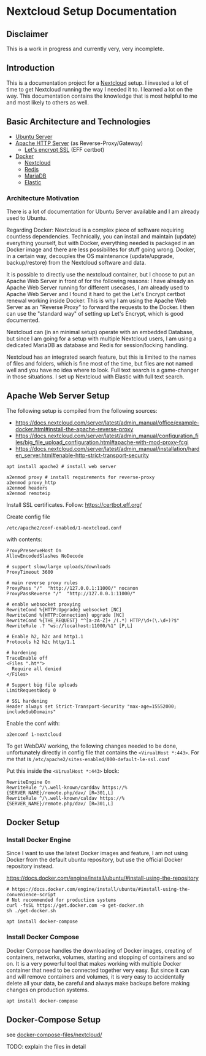 # Nextcloud Setup Documentation

## Disclaimer

This is a work in progress and currently very, very incomplete.


## Introduction

This is a documentation project for a [Nextcloud](https://nextcloud.com) setup. I invested a lot of time to get Nextcloud running the way I needed it to. I learned a lot on the way. This documentation contains the knowledge that is most helpful to me and most likely to others as well.


## Basic Architecture and Technologies

* [Ubuntu Server](https://ubuntu.com/download/server)
* [Apache HTTP Server](https://httpd.apache.org/) (as Reverse-Proxy/Gateway)
  * [Let's encrypt SSL](https://certbot.eff.org/instructions) (EFF certbot)
* [Docker](https://www.docker.com/get-started/)
  * [Nextcloud](https://hub.docker.com/_/nextcloud/)
  * [Redis](https://hub.docker.com/_/redis)
  * [MariaDB](https://hub.docker.com/_/mariadb)
  * [Elastic](https://hub.docker.com/_/elasticsearch)


### Architecture Motivation

There is a lot of documentation for Ubuntu Server available and I am already used to Ubuntu.

Regarding Docker: Nextcloud is a complex piece of software requiring countless dependencies. Technically, you can install and maintain (update) everything yourself, but with Docker, everything needed is packaged in an Docker image and there are less possibilites for stuff going wrong. Docker, in a certain way, decouples the OS maintenance (update/upgrade, backup/restore) from the Nextcloud software and data.

It is possible to directly use the nextcloud container, but I choose to put an Apache Web Server in front of for the following reasons: I have already an Apache Web Server running for different usecases, I am already used to Apache Web Server and I found it hard to get the Let's Encrypt certbot renewal working inside Docker. This is why I am using the Apache Web Server as an "Reverse Proxy" to forward the requests to the Docker. I then can use the "standard way" of setting up Let's Encrypt, which is good documented.

Nextcloud can (in an minimal setup) operate with an embedded Database, but since I am going for a setup with multiple Nextcloud users, I am using a dedicated MariaDB as database and Redis for session/locking handling.

Nextcloud has an integrated search feature, but this is limited to the names of files and folders, which is fine most of the time, but files are not named well and you have no idea where to look. Full text search is a game-changer in those situations. I set up Nextcloud with Elastic with full text search.


## Apache Web Server Setup

The following setup is compiled from the following sources:
 * https://docs.nextcloud.com/server/latest/admin_manual/office/example-docker.html#install-the-apache-reverse-proxy
 * https://docs.nextcloud.com/server/latest/admin_manual/configuration_files/big_file_upload_configuration.html#apache-with-mod-proxy-fcgi
 * https://docs.nextcloud.com/server/latest/admin_manual/installation/harden_server.html#enable-http-strict-transport-security


```
apt install apache2 # install web server

a2enmod proxy # install requirements for reverse-proxy
a2enmod proxy_http
a2enmod headers
a2enmod remoteip
```

Install SSL certificates. Follow: https://certbot.eff.org/

Create config file
```
/etc/apache2/conf-enabled/1-nextcloud.conf
```
with contents:
```
ProxyPreserveHost On
AllowEncodedSlashes NoDecode

# support slow/large uploads/downloads
ProxyTimeout 3600

# main reverse proxy rules
ProxyPass "/"  "http://127.0.0.1:11000/" nocanon
ProxyPassReverse "/"  "http://127.0.0.1:11000/"

# enable websocket proxying
RewriteCond %{HTTP:Upgrade} websocket [NC]
RewriteCond %{HTTP:Connection} upgrade [NC]
RewriteCond %{THE_REQUEST} "^[a-zA-Z]+ /(.*) HTTP/\d+(\.\d+)?$"
RewriteRule .? "ws://localhost:11000/%1" [P,L]

# Enable h2, h2c and http1.1
Protocols h2 h2c http/1.1

# hardening
TraceEnable off
<Files ".ht*">
  Require all denied
</Files>

# Support big file uploads
LimitRequestBody 0

# SSL hardening
Header always set Strict-Transport-Security "max-age=15552000; includeSubDomains"
```
Enable the conf with:
```
a2enconf 1-nextcloud
```

To get WebDAV working, the following changes needed to be done, unfortunately directly in config file that contains the `<VirualHost *:443>`. For me that is `/etc/apache2/sites-enabled/000-default-le-ssl.conf`

Put this inside the `<VirualHost *:443>` block:
```
RewriteEngine On
RewriteRule ^/\.well-known/carddav https://%{SERVER_NAME}/remote.php/dav/ [R=301,L]
RewriteRule ^/\.well-known/caldav https://%{SERVER_NAME}/remote.php/dav/ [R=301,L]
```

## Docker Setup

### Install Docker Engine

Since I want to use the latest Docker images and feature, I am not using Docker from the default ubuntu repository, but use the official Docker repository instead.

https://docs.docker.com/engine/install/ubuntu/#install-using-the-repository

```
# https://docs.docker.com/engine/install/ubuntu/#install-using-the-convenience-script
# Not recommended for production systems
curl -fsSL https://get.docker.com -o get-docker.sh
sh ./get-docker.sh

apt install docker-compose
```

### Install Docker Compose
Docker Compose handles the downloading of Docker images, creating of containers, networks, volumes, starting and stopping of containers and so on. It is a very powerful tool that makes working with multiple Docker container that need to be connected together very easy. But since it can and will remove containers and volumes, it is very easy to accidentally delete all your data, be careful and always make backups before making changes on production systems.

```
apt install docker-compose
```

## Docker-Compose Setup

see [docker-compose-files/nextcloud/](docker-compose-files/nextcloud/)

TODO: explain the files in detail

